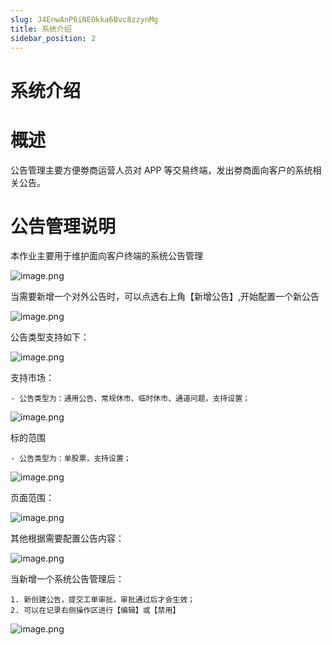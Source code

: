 ```yaml
---
slug: J4EnwAnP6iNEOkka6Bvc8zzynMg
title: 系统介绍
sidebar_position: 2
---
```



# 系统介绍


# 概述


公告管理主要方便劵商运营人员对 APP 等交易终端，发出劵商面向客户的系统相关公告。


# 公告管理说明


本作业主要用于维护面向客户终端的系统公告管理


![image.png](/assets/d04744090fcd61879ac0026fae04904a.png)


当需要新增一个对外公告时，可以点选右上角【新增公告】,开始配置一个新公告


![image.png](/assets/5341074003c9dd1cb0e63d2c93c91b8c.png)


公告类型支持如下：                                                                          


![image.png](/assets/9cacb3d27eb71cd5d6dabecac56bf1e5.png)


支持市场：

    - 公告类型为：通用公告、常规休市、临时休市、通道问题，支持设置；

![image.png](/assets/e0278af1c253cc8ae9db9343f93a4f9b.png)


标的范围

    - 公告类型为：单股票，支持设置；

![image.png](/assets/833a8aed381d00925fd87eddf9e59e8e.png)


页面范围：


![image.png](/assets/a21981aef462e48ef6409da2b9aece58.png)


其他根据需要配置公告内容：


![image.png](/assets/d2a89e68be6e457057390c9c2178bd48.png)


当新增一个系统公告管理后：

    1. 新创建公告，提交工单审批，审批通过后才会生效；
    2. 可以在记录右侧操作区进行【编辑】或【禁用】

![image.png](/assets/0206ffab53bd063c29f0a3d9f3508965.png)

